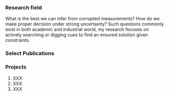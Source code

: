 ### Research field
What is the best we can infer from corrupted measurements? How do we make proper decision under strong uncertainty? Such questions commonly exist in both academic and industrial world, my research focuses on actively searching or digging cues to find an ensured solution given constraints. 

### Select Publications

### Projects
1.  XXX
2.  XXX
3.  XXX
